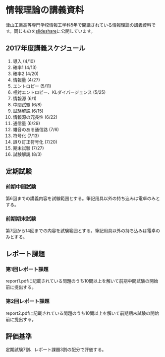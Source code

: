 # 情報理論の講義資料

津山工業高等専門学校情報工学科5年で開講されている情報理論の講義資料です。同じものを[slideshare][1]に公開しています。

## 2017年度講義スケジュール

1.  導入 (4/10)
2.  確率1 (4/13)
3.  確率2 (4/20)
4.  情報量 (4/27)
5.  エントロピー (5/11)
6.  相対エントロピー、KLダイバージェンス (5/25)
7.  情報源 (6/1)
8.  中間試験 (6/8)
9.  試験解説 (6/15)
10.  情報源の冗長性 (6/22)
11.  通信量 (6/29)
12.  雑音のある通信路 (7/6)
13.  符号化 (7/13)
14.  誤り訂正符号化 (7/20)
15.  期末試験 (7/27)
16.  試験解説 (8/3)

## 定期試験

### 前期中間試験

第6回までの講義内容を試験範囲とする。筆記用具以外の持ち込みは電卓のみとする。

### 前期期末試験

第7回から14回までの内容を試験範囲とする。筆記用具以外の持ち込みは電卓のみとする。

## レポート課題

### 第1回レポート課題

report1.pdfに記載されている問題のうち10問以上を解いて前期中間試験の開始前に提出する。

### 第2回レポート課題

report2.pdfに記載されている問題のうち10問以上を解いて前期期末試験の開始前に提出する。

## 評価基準

定期試験7割、レポート課題3割の配分で評価する。

[1]:	http://www.slideshare.net/k_fujita/